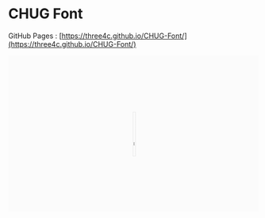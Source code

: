 # CHUG Font

GitHub Pages : [https://three4c.github.io/CHUG-Font/](https://three4c.github.io/CHUG-Font/)

![CHUG-Font](./img/CHUG-Font.gif)
